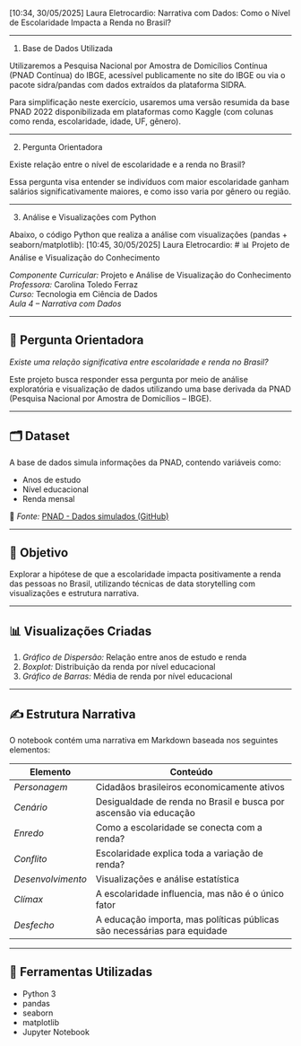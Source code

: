 [10:34, 30/05/2025] Laura Eletrocardio: Narrativa com Dados: Como o Nível de Escolaridade Impacta a Renda no Brasil?


---

1) Base de Dados Utilizada

Utilizaremos a Pesquisa Nacional por Amostra de Domicílios Contínua (PNAD Contínua) do IBGE, acessível publicamente no site do IBGE ou via o pacote sidra/pandas com dados extraídos da plataforma SIDRA.

Para simplificação neste exercício, usaremos uma versão resumida da base PNAD 2022 disponibilizada em plataformas como Kaggle (com colunas como renda, escolaridade, idade, UF, gênero).


---

2) Pergunta Orientadora

Existe relação entre o nível de escolaridade e a renda no Brasil?

Essa pergunta visa entender se indivíduos com maior escolaridade ganham salários significativamente maiores, e como isso varia por gênero ou região.


---

3) Análise e Visualizações com Python

Abaixo, o código Python que realiza a análise com visualizações (pandas + seaborn/matplotlib):
[10:45, 30/05/2025] Laura Eletrocardio: # 📊 Projeto de Análise e Visualização do Conhecimento

*Componente Curricular:* Projeto e Análise de Visualização do Conhecimento  
*Professora:* Carolina Toledo Ferraz  
*Curso:* Tecnologia em Ciência de Dados  
*Aula 4 – Narrativa com Dados*

---

## 🎯 Pergunta Orientadora

*Existe uma relação significativa entre escolaridade e renda no Brasil?*

Este projeto busca responder essa pergunta por meio de análise exploratória e visualização de dados utilizando uma base derivada da PNAD (Pesquisa Nacional por Amostra de Domicílios – IBGE).

---

## 🗂️ Dataset

A base de dados simula informações da PNAD, contendo variáveis como:
- Anos de estudo
- Nível educacional
- Renda mensal

📁 *Fonte:* [PNAD - Dados simulados (GitHub)](https://github.com/rafaelnduarte/datasets)

---

## 📌 Objetivo

Explorar a hipótese de que a escolaridade impacta positivamente a renda das pessoas no Brasil, utilizando técnicas de data storytelling com visualizações e estrutura narrativa.

---

## 📊 Visualizações Criadas

1. *Gráfico de Dispersão:* Relação entre anos de estudo e renda
2. *Boxplot:* Distribuição da renda por nível educacional
3. *Gráfico de Barras:* Média de renda por nível educacional

---

## ✍️ Estrutura Narrativa

O notebook contém uma narrativa em Markdown baseada nos seguintes elementos:

| Elemento | Conteúdo |
|---------|----------|
| *Personagem* | Cidadãos brasileiros economicamente ativos |
| *Cenário* | Desigualdade de renda no Brasil e busca por ascensão via educação |
| *Enredo* | Como a escolaridade se conecta com a renda? |
| *Conflito* | Escolaridade explica toda a variação de renda? |
| *Desenvolvimento* | Visualizações e análise estatística |
| *Clímax* | A escolaridade influencia, mas não é o único fator |
| *Desfecho* | A educação importa, mas políticas públicas são necessárias para equidade |

---

## 🧰 Ferramentas Utilizadas

- Python 3
- pandas
- seaborn
- matplotlib
- Jupyter Notebook

